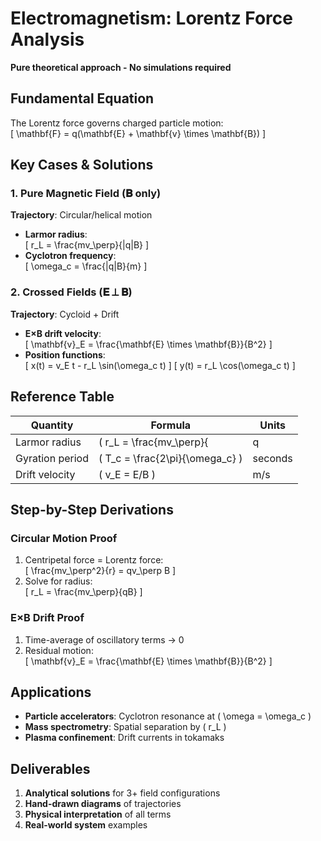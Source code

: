# Electromagnetism: Lorentz Force Analysis  
**Pure theoretical approach - No simulations required**  

## Fundamental Equation  
The Lorentz force governs charged particle motion:  
\[
\mathbf{F} = q(\mathbf{E} + \mathbf{v} \times \mathbf{B})
\]

## Key Cases & Solutions  

### 1. Pure Magnetic Field (𝐁 only)
**Trajectory**: Circular/helical motion  
- **Larmor radius**:  
  \[
  r_L = \frac{mv_\perp}{|q|B}
  \]  
- **Cyclotron frequency**:  
  \[
  \omega_c = \frac{|q|B}{m}
  \]  

### 2. Crossed Fields (𝐄 ⊥ 𝐁)
**Trajectory**: Cycloid + Drift  
- **E×B drift velocity**:  
  \[
  \mathbf{v}_E = \frac{\mathbf{E} \times \mathbf{B}}{B^2}
  \]  
- **Position functions**:  
  \[
  x(t) = v_E t - r_L \sin(\omega_c t)
  \]
  \[
  y(t) = r_L \cos(\omega_c t)
  \]

## Reference Table  
| Quantity         | Formula                          | Units    |  
|------------------|----------------------------------|----------|  
| Larmor radius    | \( r_L = \frac{mv_\perp}{|q|B} \) | meters   |  
| Gyration period  | \( T_c = \frac{2\pi}{\omega_c} \) | seconds  |  
| Drift velocity   | \( v_E = E/B \)                   | m/s      |  

## Step-by-Step Derivations  

### Circular Motion Proof  
1. Centripetal force = Lorentz force:  
   \[
   \frac{mv_\perp^2}{r} = qv_\perp B
   \]  
2. Solve for radius:  
   \[
   r_L = \frac{mv_\perp}{qB}
   \]

### E×B Drift Proof  
1. Time-average of oscillatory terms → 0  
2. Residual motion:  
   \[
   \mathbf{v}_E = \frac{\mathbf{E} \times \mathbf{B}}{B^2}
   \]

## Applications  
- **Particle accelerators**: Cyclotron resonance at \( \omega = \omega_c \)  
- **Mass spectrometry**: Spatial separation by \( r_L \)  
- **Plasma confinement**: Drift currents in tokamaks  

## Deliverables  
1. **Analytical solutions** for 3+ field configurations  
2. **Hand-drawn diagrams** of trajectories  
3. **Physical interpretation** of all terms  
4. **Real-world system** examples  
